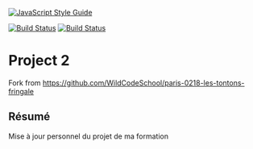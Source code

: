 [![JavaScript Style Guide](https://img.shields.io/badge/code_style-standard-brightgreen.svg)](https://standardjs.com)


[![Build Status](https://travis-ci.org/WildCodeSchool/paris-0218-les-tontons-fringale.svg?branch=dev)](https://travis-ci.org/WildCodeSchool/paris-0218-les-tontons-fringale)
[![Build Status](https://travis-ci.org/WildCodeSchool/paris-0218-les-tontons-fringale.svg?branch=dev)](https://travis-ci.org/WildCodeSchool/paris-0218-les-tontons-fringale)


# Project 2

Fork from https://github.com/WildCodeSchool/paris-0218-les-tontons-fringale

## Résumé

Mise à jour personnel du projet de ma formation 
